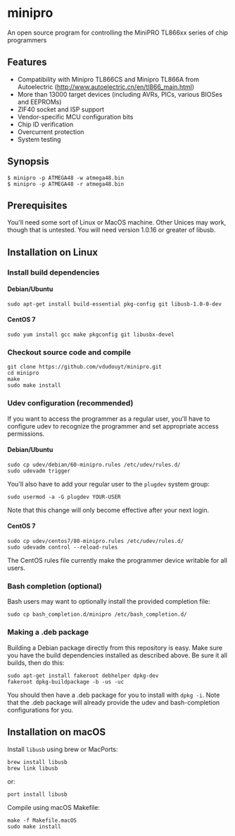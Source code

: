 # minipro
An open source program for controlling the MiniPRO TL866xx series of chip programmers

## Features
* Compatibility with Minipro TL866CS and Minipro TL866A from
Autoelectric (http://www.autoelectric.cn/en/tl866_main.html)
* More than 13000 target devices (including AVRs, PICs, various BIOSes
and EEPROMs)
* ZIF40 socket and ISP support
* Vendor-specific MCU configuration bits
* Chip ID verification
* Overcurrent protection
* System testing

## Synopsis

```nohighlight
$ minipro -p ATMEGA48 -w atmega48.bin
$ minipro -p ATMEGA48 -r atmega48.bin
```

## Prerequisites

You'll need some sort of Linux or MacOS machine.  Other Unices may work, 
though that is untested.  You will need version 1.0.16 or greater of libusb.


## Installation on Linux

### Install build dependencies 

#### Debian/Ubuntu
```nohighlight
sudo apt-get install build-essential pkg-config git libusb-1.0-0-dev
```

#### CentOS 7
```nohighlight
sudo yum install gcc make pkgconfig git libusbx-devel
```

### Checkout source code and compile 
```nohighlight
git clone https://github.com/vdudouyt/minipro.git
cd minipro
make
sudo make install
```

### Udev configuration (recommended)
If you want to access the programmer as a regular user, you'll have to
configure udev to recognize the programmer and set appropriate access
permissions.

#### Debian/Ubuntu
```nohighlight
sudo cp udev/debian/60-minipro.rules /etc/udev/rules.d/
sudo udevadm trigger
```
You'll also have to add your regular user to the `plugdev` system
group:
```nohighlight
sudo usermod -a -G plugdev YOUR-USER
```
Note that this change will only become effective after your next
login.

#### CentOS 7
```nohighlight
sudo cp udev/centos7/80-minipro.rules /etc/udev/rules.d/
sudo udevadm control --reload-rules
```
The CentOS rules file currently make the programmer device writable for 
all users.

### Bash completion (optional)

Bash users may want to optionally install the provided completion file:
```nohighlight
sudo cp bash_completion.d/minipro /etc/bash_completion.d/
```

### Making a .deb package

Building a Debian package directly from this repository is easy.  Make
sure you have the build dependencies installed as described above.  Be
sure it all builds, then do this:

```nohighlight
sudo apt-get install fakeroot debhelper dpkg-dev
fakeroot dpkg-buildpackage -b -us -uc
```

You should then have a .deb package for you to install with `dpkg -i`. 
Note that the .deb package will already provide the udev and 
bash-completion configurations for you.

## Installation on macOS

Install `libusb` using brew or MacPorts:
```
brew install libusb
brew link libusb
```
or:
```
port install libusb
```

Compile using macOS Makefile:
```
make -f Makefile.macOS
sudo make install
```
